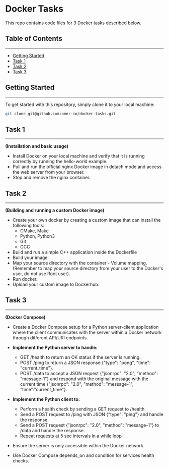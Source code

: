 # Docker Tasks

This repo contains code files for 3 Docker tasks described below.

## Table of Contents
-----------------

* [Getting Started](#getting-started)
* [Task 1](#task-1)
* [Task 2](#task-2)
* [Task 3](#task-3)

## Getting Started
---------------

To get started with this repository, simply clone it to your local machine:

```bash
git clone git@github.com:omer-io/docker-tasks.git
```

## Task 1
---------------

**(Installation and basic usage)**
- Install Docker on your local machine and verify that it is running correctly by running the hello-world example.
- Pull and run the official nginx Docker image in detach mode and access the web server from your browser.
- Stop and remove the nginx container.

## Task 2
---------------

**(Building and running a custom Docker image)**
- Create your own docker by creating a custom image that can install the following tools:
    - CMake, Make
    - Python, Python3
    - Git
    - GCC
- Build and run a simple C++ application inside the Dockerfile
- Build your image
- Map your source directory with the container - Volume mapping. (Remember to map your source directory from your user to the Docker's user, do not use Root user).
- Run docker.
- Upload your custom image to Dockerhub.

## Task 3
---------------

**(Docker Compose)**
- Create a Docker Compose setup for a Python server-client application where the client communicates with the server within a Docker network through different API/URI endpoints. 

- **Implement the Python server to handle:**

    - GET /health to return an OK status if the server is running.
    - POST /ping to return a JSON response {"type": "pong", "time": "current_time"}.
    - POST /data to accept a JSON request {"jsonrpc": "2.0", "method": "message-1"} and respond with the original message with the current time {"jsonrpc": "2.0", "method": "message-1", “time”:"current_time"}.

- **Implement the Python client to:**

    - Perform a health check by sending a GET request to /health.
    - Send a POST request to /ping with JSON {"type": "ping"} and handle the response.
    - Send a POST request {"jsonrpc": "2.0", "method": "message-1"} to /data and handle the response.
    - Repeat requests at 5 sec intervals in a while loop 
- Ensure the server is only accessible within the Docker network.
- Use Docker Compose depends_on and condition for services health checks.
